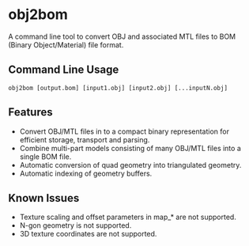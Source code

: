 # obj2bom
A command line tool to convert OBJ and associated MTL files to BOM (Binary Object/Material) file format.

## Command Line Usage
`obj2bom [output.bom] [input1.obj] [input2.obj] [...inputN.obj]`

## Features
- Convert OBJ/MTL files in to a compact binary representation for efficient storage, transport and parsing.
- Combine multi-part models consisting of many OBJ/MTL files into a single BOM file.
- Automatic conversion of quad geometry into triangulated geometry.
- Automatic indexing of geometry buffers.

## Known Issues
- Texture scaling and offset parameters in map_* are not supported.
- N-gon geometry is not supported.
- 3D texture coordinates are not supported.
